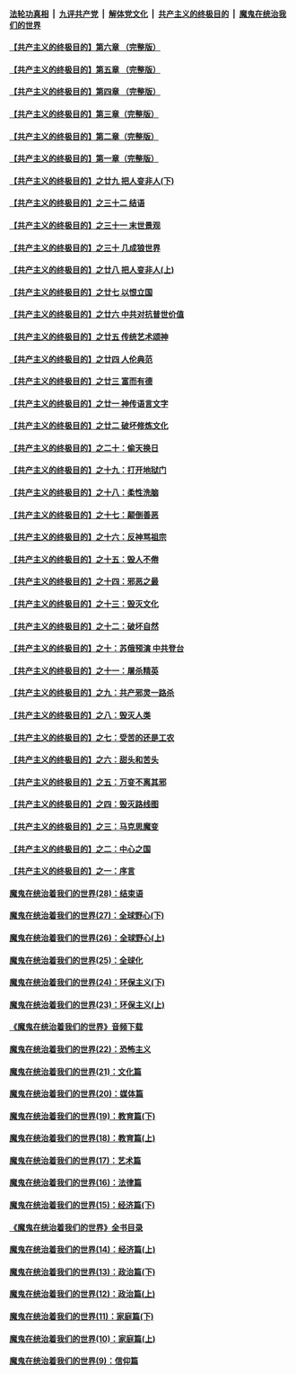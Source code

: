 ####  [法轮功真相](../../../../basic/blob/master/README.md?t=01022113) &nbsp;|&nbsp; [九评共产党](../../../../9ping.md/blob/master/README.md?t=01022113) &nbsp;|&nbsp; [解体党文化](../../../../jtdwh.md/blob/master/README.md?t=01022113)  &nbsp;|&nbsp; [共产主义的终极目的](../../../../gczydzjmd.md/blob/master/README.md?t=01022113) &nbsp;|&nbsp; [魔鬼在统治我们的世界](../../../../mgztzwmdsj.md/blob/master/README.md?t=01022113) 

#### [【共产主义的终极目的】第六章 （完整版）](../pages/nsc422/n11428913.md?t=01022113) 

#### [【共产主义的终极目的】第五章 （完整版）](../pages/nsc422/n11428912.md?t=01022113) 

#### [【共产主义的终极目的】第四章 （完整版）](../pages/nsc422/n11428907.md?t=01022113) 

#### [【共产主义的终极目的】第三章（完整版）](../pages/nsc422/n11428848.md?t=01022113) 

#### [【共产主义的终极目的】第二章（完整版）](../pages/nsc422/n11428831.md?t=01022113) 

#### [【共产主义的终极目的】第一章（完整版）](../pages/nsc422/n11417651.md?t=01022113) 

#### [【共产主义的终极目的】之廿九 把人变非人(下)](../pages/nsc422/n11344140.md?t=01022113) 

#### [【共产主义的终极目的】之三十二 结语](../pages/nsc422/n11360535.md?t=01022113) 

#### [【共产主义的终极目的】之三十一 末世景观](../pages/nsc422/n11351129.md?t=01022113) 

#### [【共产主义的终极目的】之三十 几成狼世界](../pages/nsc422/n11348280.md?t=01022113) 

#### [【共产主义的终极目的】之廿八 把人变非人(上)](../pages/nsc422/n11340492.md?t=01022113) 

#### [【共产主义的终极目的】之廿七 以恨立国](../pages/nsc422/n11336944.md?t=01022113) 

#### [【共产主义的终极目的】之廿六 中共对抗普世价值](../pages/nsc422/n11324785.md?t=01022113) 

#### [【共产主义的终极目的】之廿五 传统艺术颂神](../pages/nsc422/n11296396.md?t=01022113) 

#### [【共产主义的终极目的】之廿四 人伦典范](../pages/nsc422/n11296397.md?t=01022113) 

#### [【共产主义的终极目的】之廿三 富而有德](../pages/nsc422/n11283598.md?t=01022113) 

#### [【共产主义的终极目的】之廿一 神传语言文字](../pages/nsc422/n11263265.md?t=01022113) 

#### [【共产主义的终极目的】之廿二 破坏修炼文化](../pages/nsc422/n11245728.md?t=01022113) 

#### [【共产主义的终极目的】之二十：偷天换日](../pages/nsc422/n11238846.md?t=01022113) 

#### [【共产主义的终极目的】之十九：打开地狱门](../pages/nsc422/n11206376.md?t=01022113) 

#### [【共产主义的终极目的】之十八：柔性洗脑](../pages/nsc422/n11199994.md?t=01022113) 

#### [【共产主义的终极目的】之十七：颠倒善恶](../pages/nsc422/n11179782.md?t=01022113) 

#### [【共产主义的终极目的】之十六：反神骂祖宗](../pages/nsc422/n11166798.md?t=01022113) 

#### [【共产主义的终极目的】之十五：毁人不倦](../pages/nsc422/n11166792.md?t=01022113) 

#### [【共产主义的终极目的】之十四：邪恶之最](../pages/nsc422/n11150249.md?t=01022113) 

#### [【共产主义的终极目的】之十三：毁灭文化](../pages/nsc422/n11135227.md?t=01022113) 

#### [【共产主义的终极目的】之十二：破坏自然](../pages/nsc422/n11135214.md?t=01022113) 

#### [【共产主义的终极目的】之十：苏俄预演 中共登台](../pages/nsc422/n11118424.md?t=01022113) 

#### [【共产主义的终极目的】之十一：屠杀精英](../pages/nsc422/n11118442.md?t=01022113) 

#### [【共产主义的终极目的】之九：共产邪灵一路杀](../pages/nsc422/n11114139.md?t=01022113) 

#### [【共产主义的终极目的】之八：毁灭人类](../pages/nsc422/n11108503.md?t=01022113) 

#### [【共产主义的终极目的】之七：受苦的还是工农](../pages/nsc422/n11101809.md?t=01022113) 

#### [【共产主义的终极目的】之六：甜头和苦头](../pages/nsc422/n11096971.md?t=01022113) 

#### [【共产主义的终极目的】之五：万变不离其邪](../pages/nsc422/n11091285.md?t=01022113) 

#### [【共产主义的终极目的】之四：毁灭路线图](../pages/nsc422/n11086284.md?t=01022113) 

#### [【共产主义的终极目的】之三：马克思魔变](../pages/nsc422/n11061941.md?t=01022113) 

#### [【共产主义的终极目的】之二：中心之国](../pages/nsc422/n11047728.md?t=01022113) 

#### [【共产主义的终极目的】之一：序言](../pages/nsc422/n11086077.md?t=01022113) 

#### [魔鬼在统治着我们的世界(28)：结束语](../pages/nsc422/n10936246.md?t=01022113) 

#### [魔鬼在统治着我们的世界(27)：全球野心(下)](../pages/nsc422/n10928319.md?t=01022113) 

#### [魔鬼在统治着我们的世界(26)：全球野心(上)](../pages/nsc422/n10900318.md?t=01022113) 

#### [魔鬼在统治着我们的世界(25)：全球化](../pages/nsc422/n10788205.md?t=01022113) 

#### [魔鬼在统治着我们的世界(24)：环保主义(下)](../pages/nsc422/n10695307.md?t=01022113) 

#### [魔鬼在统治着我们的世界(23)：环保主义(上)](../pages/nsc422/n10688613.md?t=01022113) 

#### [《魔鬼在统治着我们的世界》音频下载](../pages/nsc422/n10635553.md?t=01022113) 

#### [魔鬼在统治着我们的世界(22)：恐怖主义](../pages/nsc422/n10614727.md?t=01022113) 

#### [魔鬼在统治着我们的世界(21)：文化篇](../pages/nsc422/n10597706.md?t=01022113) 

#### [魔鬼在统治着我们的世界(20)：媒体篇](../pages/nsc422/n10586579.md?t=01022113) 

#### [魔鬼在统治着我们的世界(19)：教育篇(下)](../pages/nsc422/n10564808.md?t=01022113) 

#### [魔鬼在统治着我们的世界(18)：教育篇(上)](../pages/nsc422/n10526970.md?t=01022113) 

#### [魔鬼在统治着我们的世界(17)：艺术篇](../pages/nsc422/n10499093.md?t=01022113) 

#### [魔鬼在统治着我们的世界(16)：法律篇](../pages/nsc422/n10485969.md?t=01022113) 

#### [魔鬼在统治着我们的世界(15)：经济篇(下)](../pages/nsc422/n10469975.md?t=01022113) 

#### [《魔鬼在统治着我们的世界》全书目录](../pages/nsc422/n10464261.md?t=01022113) 

#### [魔鬼在统治着我们的世界(14)：经济篇(上)](../pages/nsc422/n10457370.md?t=01022113) 

#### [魔鬼在统治着我们的世界(13)：政治篇(下)](../pages/nsc422/n10448270.md?t=01022113) 

#### [魔鬼在统治着我们的世界(12)：政治篇(上)](../pages/nsc422/n10444576.md?t=01022113) 

#### [魔鬼在统治着我们的世界(11)：家庭篇(下)](../pages/nsc422/n10440961.md?t=01022113) 

#### [魔鬼在统治着我们的世界(10)：家庭篇(上)](../pages/nsc422/n10435448.md?t=01022113) 

#### [魔鬼在统治着我们的世界(9)：信仰篇](../pages/nsc422/n10432159.md?t=01022113) 

